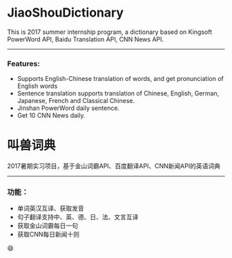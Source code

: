 # JiaoShouDictionary
This is 2017 summer internship program, a dictionary based on Kingsoft PowerWord API, Baidu Translation API, CNN News API.

---
### Features:
* Supports English-Chinese translation of words, and get pronunciation of English words
* Sentence translation supports translation of Chinese, English, German, Japanese, French and Classical Chinese.
* Jinshan PowerWord daily sentence.
* Get 10 CNN News daily.

# 叫兽词典
2017暑期实习项目，基于金山词霸API、百度翻译API、CNN新闻API的英语词典

---
### 功能：
* 单词英汉互译、获取发音
* 句子翻译支持中、英、德、日、法、文言互译
* 获取金山词霸每日一句
* 获取CNN每日新闻十则

:smile:
